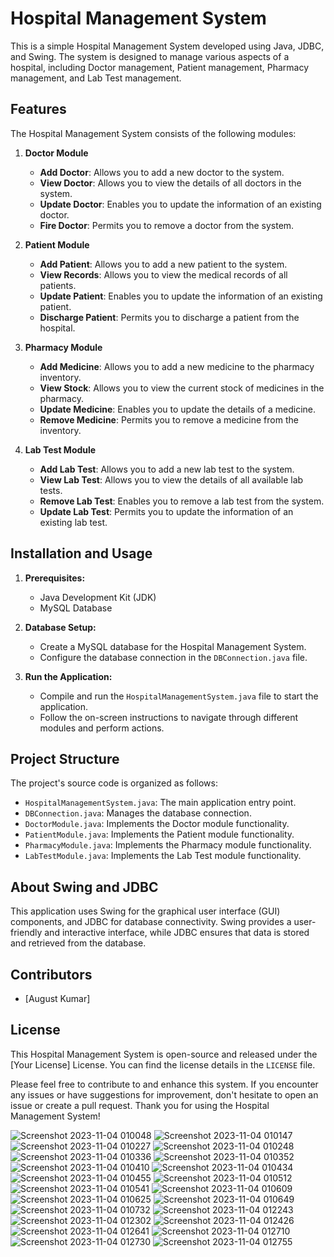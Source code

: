  # Hospital Management System

This is a simple Hospital Management System developed using Java, JDBC, and Swing. The system is designed to manage various aspects of a hospital, including Doctor management, Patient management, Pharmacy management, and Lab Test management.

## Features

The Hospital Management System consists of the following modules:

1. **Doctor Module**
   - **Add Doctor**: Allows you to add a new doctor to the system.
   - **View Doctor**: Allows you to view the details of all doctors in the system.
   - **Update Doctor**: Enables you to update the information of an existing doctor.
   - **Fire Doctor**: Permits you to remove a doctor from the system.

2. **Patient Module**
   - **Add Patient**: Allows you to add a new patient to the system.
   - **View Records**: Allows you to view the medical records of all patients.
   - **Update Patient**: Enables you to update the information of an existing patient.
   - **Discharge Patient**: Permits you to discharge a patient from the hospital.

3. **Pharmacy Module**
   - **Add Medicine**: Allows you to add a new medicine to the pharmacy inventory.
   - **View Stock**: Allows you to view the current stock of medicines in the pharmacy.
   - **Update Medicine**: Enables you to update the details of a medicine.
   - **Remove Medicine**: Permits you to remove a medicine from the inventory.

4. **Lab Test Module**
   - **Add Lab Test**: Allows you to add a new lab test to the system.
   - **View Lab Test**: Allows you to view the details of all available lab tests.
   - **Remove Lab Test**: Enables you to remove a lab test from the system.
   - **Update Lab Test**: Permits you to update the information of an existing lab test.

## Installation and Usage

1. **Prerequisites:**
   - Java Development Kit (JDK)
   - MySQL Database

2. **Database Setup:**
   - Create a MySQL database for the Hospital Management System.
   - Configure the database connection in the `DBConnection.java` file.

3. **Run the Application:**
   - Compile and run the `HospitalManagementSystem.java` file to start the application.
   - Follow the on-screen instructions to navigate through different modules and perform actions.

## Project Structure

The project's source code is organized as follows:

- `HospitalManagementSystem.java`: The main application entry point.
- `DBConnection.java`: Manages the database connection.
- `DoctorModule.java`: Implements the Doctor module functionality.
- `PatientModule.java`: Implements the Patient module functionality.
- `PharmacyModule.java`: Implements the Pharmacy module functionality.
- `LabTestModule.java`: Implements the Lab Test module functionality.

## About Swing and JDBC

This application uses Swing for the graphical user interface (GUI) components, and JDBC for database connectivity. Swing provides a user-friendly and interactive interface, while JDBC ensures that data is stored and retrieved from the database.

## Contributors

- [August Kumar]
 

## License

This Hospital Management System is open-source and released under the [Your License] License. You can find the license details in the `LICENSE` file.

Please feel free to contribute to and enhance this system. If you encounter any issues or have suggestions for improvement, don't hesitate to open an issue or create a pull request. Thank you for using the Hospital Management System!



![Screenshot 2023-11-04 010048](https://github.com/August2042/Hospital-Management-System/assets/94859002/6176ee71-0ec4-4528-bdf6-53af300f50a7)
![Screenshot 2023-11-04 010147](https://github.com/August2042/Hospital-Management-System/assets/94859002/131d304d-c56a-4e41-8d76-bb2d189980a4)
![Screenshot 2023-11-04 010227](https://github.com/August2042/Hospital-Management-System/assets/94859002/b6e2ab3d-e6b6-4b51-8e83-8e783320300e)
![Screenshot 2023-11-04 010248](https://github.com/August2042/Hospital-Management-System/assets/94859002/8d7535ab-2c90-4575-862a-05d56c2565ed)
![Screenshot 2023-11-04 010336](https://github.com/August2042/Hospital-Management-System/assets/94859002/dd8be5c3-3270-43b6-894c-ff174799e435)
![Screenshot 2023-11-04 010352](https://github.com/August2042/Hospital-Management-System/assets/94859002/282103d2-1213-4aee-aa9e-98bc4de261c1)
![Screenshot 2023-11-04 010410](https://github.com/August2042/Hospital-Management-System/assets/94859002/9d17d7a7-ca1c-484b-9a13-4cc95ff0cd7d)
![Screenshot 2023-11-04 010434](https://github.com/August2042/Hospital-Management-System/assets/94859002/91da7503-b2cf-4739-8299-d0e75beaf5a5)
![Screenshot 2023-11-04 010455](https://github.com/August2042/Hospital-Management-System/assets/94859002/ad097e59-11fb-4d56-b01e-0b8091f8531e)
![Screenshot 2023-11-04 010512](https://github.com/August2042/Hospital-Management-System/assets/94859002/e357ae12-7264-4b19-aab0-ba01a37c7be6)
![Screenshot 2023-11-04 010541](https://github.com/August2042/Hospital-Management-System/assets/94859002/6b27712f-81c7-4f15-a036-47c4348ec772)
![Screenshot 2023-11-04 010609](https://github.com/August2042/Hospital-Management-System/assets/94859002/b02cc5cc-554a-4ed4-aea0-79d0c91d243b)
![Screenshot 2023-11-04 010625](https://github.com/August2042/Hospital-Management-System/assets/94859002/d1a6da1e-19c6-4bb2-846e-d83830f6065c)
![Screenshot 2023-11-04 010649](https://github.com/August2042/Hospital-Management-System/assets/94859002/6a32ad26-8cd1-47ba-a4e7-0311f3f79b7f)
![Screenshot 2023-11-04 010732](https://github.com/August2042/Hospital-Management-System/assets/94859002/dadff71d-b869-4ff3-a2a6-512ec00d361e)
![Screenshot 2023-11-04 012243](https://github.com/August2042/Hospital-Management-System/assets/94859002/04513baa-6bf7-4dab-9874-e791571367d8)
![Screenshot 2023-11-04 012302](https://github.com/August2042/Hospital-Management-System/assets/94859002/c42bb644-df97-4950-a1a9-49958fecf7a4)
![Screenshot 2023-11-04 012426](https://github.com/August2042/Hospital-Management-System/assets/94859002/8948e939-4343-4d39-bb70-95ad53374eb4)
![Screenshot 2023-11-04 012641](https://github.com/August2042/Hospital-Management-System/assets/94859002/f1c1e10c-f00c-4896-a1f7-93e20cc58f77)
![Screenshot 2023-11-04 012710](https://github.com/August2042/Hospital-Management-System/assets/94859002/e7fb480c-a61e-4d82-8d78-f2efcb558a21)
![Screenshot 2023-11-04 012730](https://github.com/August2042/Hospital-Management-System/assets/94859002/7309aee4-a09f-49b2-8f4f-69a00d19955d)
![Screenshot 2023-11-04 012755](https://github.com/August2042/Hospital-Management-System/assets/94859002/560caeb9-56c3-4908-bbaa-516a01cafe24)
